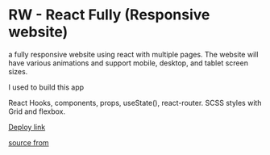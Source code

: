 # RW - React Fully (Responsive website)


a fully responsive website using react with multiple pages. The website will have various animations and support mobile, desktop, and tablet screen sizes.


I used to build this app 

React Hooks, components, props, useState(), react-router. SCSS styles with Grid and flexbox.


[Deploy link]()


[source from](https://www.youtube.com/watch?v=I2UBjN5ER4s) 